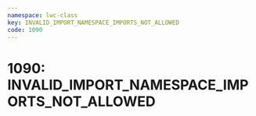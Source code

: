 ```yaml
---
namespace: lwc-class
key: INVALID_IMPORT_NAMESPACE_IMPORTS_NOT_ALLOWED
code: 1090
---
```


# 1090: INVALID_IMPORT_NAMESPACE_IMPORTS_NOT_ALLOWED
